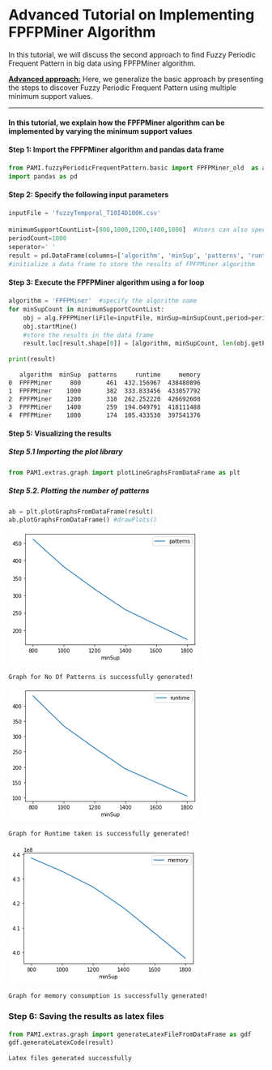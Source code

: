 # Advanced Tutorial on Implementing FPFPMiner Algorithm

In this tutorial, we will discuss the second approach to find Fuzzy Periodic Frequent Pattern in big data using FPFPMiner algorithm.

[__Advanced approach:__](#advApproach) Here, we generalize the basic approach by presenting the steps to discover Fuzzy Periodic Frequent Pattern using multiple minimum support values.

***

#### In this tutorial, we explain how the FPFPMiner algorithm  can be implemented by varying the minimum support values

#### Step 1: Import the FPFPMiner algorithm and pandas data frame

```python
from PAMI.fuzzyPeriodicFrequentPattern.basic import FPFPMiner_old  as alg
import pandas as pd
```

#### Step 2: Specify the following input parameters


```python
inputFile = 'fuzzyTemporal_T10I4D100K.csv'

minimumSupportCountList=[800,1000,1200,1400,1800]  #Users can also specify this constraint between 0 to 1.
periodCount=1000
seperator=' '  
result = pd.DataFrame(columns=['algorithm', 'minSup', 'patterns', 'runtime', 'memory']) 
#initialize a data frame to store the results of FPFPMiner algorithm
```

#### Step 3: Execute the FPFPMiner algorithm using a for loop


```python
algorithm = 'FPFPMiner'  #specify the algorithm name
for minSupCount in minimumSupportCountList:
    obj = alg.FPFPMiner(iFile=inputFile, minSup=minSupCount,period=periodCount, sep=seperator)
    obj.startMine()
    #store the results in the data frame
    result.loc[result.shape[0]] = [algorithm, minSupCount, len(obj.getPatterns()), obj.getRuntime(), obj.getMemoryRSS()]

```


```python
print(result)
```

       algorithm  minSup  patterns     runtime     memory
    0  FPFPMiner     800       461  432.156967  438480896
    1  FPFPMiner    1000       382  333.833456  433057792
    2  FPFPMiner    1200       318  262.252220  426692608
    3  FPFPMiner    1400       259  194.049791  418111488
    4  FPFPMiner    1800       174  105.433530  397541376


#### Step 5: Visualizing the results

##### Step 5.1 Importing the plot library


```python
from PAMI.extras.graph import plotLineGraphsFromDataFrame as plt
```

##### Step 5.2. Plotting the number of patterns


```python
ab = plt.plotGraphsFromDataFrame(result)
ab.plotGraphsFromDataFrame() #drawPlots()
```


    
![png](output_15_0.png)
    


    Graph for No Of Patterns is successfully generated!



    
![png](output_15_2.png)
    


    Graph for Runtime taken is successfully generated!



    
![png](output_15_4.png)
    


    Graph for memory consumption is successfully generated!


### Step 6: Saving the results as latex files


```python
from PAMI.extras.graph import generateLatexFileFromDataFrame as gdf
gdf.generateLatexCode(result)
```

    Latex files generated successfully


